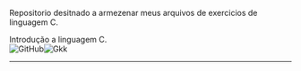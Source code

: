 Repositorio desitnado a armezenar meus arquivos de exercicios de linguagem C.

Introdução a linguagem C.<br>
  ![GitHub](https://img.shields.io/badge/GitHub-0D1282?style=for-the-badge&logo=github&logoColor=white)![Gkk](https://img.shields.io/badge/MOURA-B31312?style=for-the-badge&logo=&logoColor=white)


<hr>
